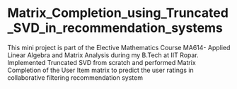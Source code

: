 # Matrix_Completion_using_Truncated_SVD_in_recommendation_systems
This mini project is part of the Elective Mathematics Course MA614- Applied Linear Algebra and Matrix Analysis during my B.Tech at IIT Ropar. Implemented Truncated SVD from scratch and performed Matrix Completion of the User Item matrix to predict the user ratings in collaborative filtering recommendation system
